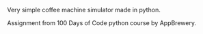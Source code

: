 Very simple coffee machine simulator made in python.

Assignment from 100 Days of Code python course by AppBrewery.